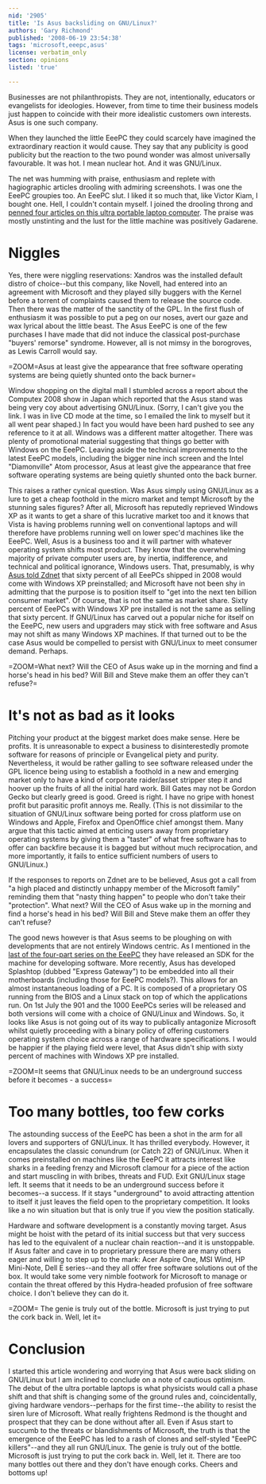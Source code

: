 ```yaml
---
nid: '2905'
title: 'Is Asus backsliding on GNU/Linux?'
authors: 'Gary Richmond'
published: '2008-06-19 23:54:38'
tags: 'microsoft,eeepc,asus'
license: verbatim_only
section: opinions
listed: 'true'

---
```

Businesses are not philanthropists. They are not, intentionally, educators or evangelists for ideologies. However, from time to time their business models just happen to coincide with their more idealistic customers own interests. Asus is one such company.

When they launched the little EeePC they could scarcely have imagined the extraordinary reaction it would cause. They say that any publicity is good publicity but the reaction to the two pound wonder was almost universally favourable. It was hot. I mean nuclear hot. And it was GNU/Linux.

<!--break-->

The net was humming with praise, enthusiasm and replete with hagiographic articles drooling with admiring screenshots. I was one the EeePC groupies too. An EeePC slut. I liked it so much that, like Victor Kiam, I bought one. Hell, I couldn't contain myself. I joined the drooling throng and [penned four articles on this ultra portable laptop computer](http://www.freesoftwaremagazine.com/columns/asus_eee_pc_ultra_portable_laptop_gnu_linux_pre-installed). The praise was mostly unstinting and the lust for the little machine was positively Gadarene.


# Niggles

Yes, there were niggling reservations: Xandros was the installed default distro of choice--but this company, like Novell, had entered into an agreement with Microsoft and they played silly buggers with the Kernel before a torrent of complaints caused them to release the source code. Then there was the matter of the sanctity of the GPL. In the first flush of enthusiasm it was possible to put a peg on our noses, avert our gaze and wax lyrical about the little beast. The Asus EeePC is one of the few purchases I have made that did not induce the classical post-purchase "buyers' remorse" syndrome. However, all is not mimsy in the borogroves, as Lewis Carroll would say.

=ZOOM=Asus at least give the appearance that free software operating systems are being quietly shunted onto the back burner=

Window shopping on the digital mall I stumbled across a report about the Computex 2008 show in Japan which reported that the Asus stand was being very coy about advertising GNU/Linux. (Sorry, I can't give you the link. I was in live CD mode at the time, so I emailed the link to myself but it all went pear shaped.) In fact you would have been hard pushed to see any reference to it at all. Windows was a different matter altogether. There was plenty of promotional material suggesting that things go better with Windows on the EeePC. Leaving aside the technical improvements to the latest EeePC models, including the bigger nine inch screen and the Intel "Diamonville" Atom processor, Asus at least give the appearance that free software operating systems are being quietly shunted onto the back burner.

This raises a rather cynical question. Was Asus simply using GNU/Linux as a lure to get a cheap foothold in the micro market and tempt Microsoft by the stunning sales figures? After all, Microsoft has reputedly reprieved Windows XP as it wants to get a share of this lucrative market too and it knows that Vista is having problems running well on conventional laptops and will therefore have problems running well on lower spec'd machines like the EeePC. Well, Asus is a business too and it will partner with whatever operating system shifts most product. They know that the overwhelming majority of private computer users are, by inertia, indifference, and technical and political ignorance, Windows users. That, presumably, is why [Asus told Zdnet](http://news.zdnet.co.uk/hardware/0,1000000091,39366010,00.htm) that sixty percent of all EeePCs shipped in 2008 would come with Windows XP preinstalled; and Microsoft have not been shy in admitting that the purpose is to position itself to "get into the next ten billion consumer market". Of course, that is not the same as market share. Sixty percent of EeePCs with Windows XP pre installed is not the same as selling that sixty percent. If GNU/Linux has carved out a popular niche for itself on the EeePC, new users and upgraders may stick with free software and Asus may not shift as many Windows XP machines. If that turned out to be the case Asus would be compelled to persist with GNU/Linux to meet consumer demand. Perhaps.

=ZOOM=What next? Will the CEO of Asus wake up in the morning and find a horse's head in his bed? Will Bill and Steve make them an offer they can't refuse?=


# It's not as bad as it looks

Pitching your product at the biggest market does make sense. Here be profits. It is unreasonable to expect a business to disinterestedly promote software for reasons of principle or Evangelical piety and purity. Nevertheless, it would be rather galling to see software released under the GPL licence being using to establish a foothold in a new and emerging market only to have a kind of corporate raider/asset stripper step it and hoover up the fruits of all the initial hard work. Bill Gates may not be Gordon Gecko but clearly greed is good. Greed is right. I have no gripe with honest profit but parasitic profit annoys me. Really. (This is not dissimilar to the situation of GNU/Linux software being ported for cross platform use on Windows and Apple, Firefox and OpenOffice chief amongst them. Many argue that this tactic aimed at enticing users away from proprietary operating systems by giving them a "taster" of what free software has to offer can backfire because it is bagged but without much reciprocation, and more importantly, it fails to entice sufficient numbers of users to GNU/Linux.) 

If the responses to reports on Zdnet are to be believed, Asus got a call from "a high placed and distinctly unhappy member of the Microsoft family" reminding them that "nasty thing happen" to people who don't take their "protection". What next? Will the CEO of Asus wake up in the morning and find a horse's head in his bed? Will Bill and Steve make them an offer they can't refuse?

The good news however is that Asus seems to be ploughing on with developments that are not entirely Windows centric. As I mentioned in the [last of the four-part series on the EeePC](http://www.freesoftwaremagazine.com/columns/asus_eeepc_part_four_miscellany_tips_and_tricks) they have released an SDK for the machine for developing software. More recently, Asus has developed Splashtop (dubbed "Express Gateway") to be embedded into all their motherboards (including those for EeePC models?). This allows for an almost instantaneous loading of a PC. It is composed of a proprietary OS running from the BIOS and a Linux stack on top of which the applications run. On 1st July the 901 and the 1000 EeePCs series will be released and both versions will come with a choice of GNU/Linux and Windows. So, it looks like Asus is not going out of its way to publically antagonize Microsoft whilst quietly proceeding with a binary policy of offering customers operating system choice across a range of hardware specifications. I would be happier if the playing field were level, that Asus didn't ship with sixty percent of machines with Windows XP pre installed.


=ZOOM=It seems that GNU/Linux needs to be an underground success before it becomes - a success=


# Too many bottles, too few corks

The astounding success of the EeePC has been a shot in the arm for all lovers and supporters of GNU/Linux. It has thrilled everybody. However, it encapsulates  the classic conundrum (or Catch 22) of GNU/Linux. When it comes preinstalled on machines like the EeePC it attracts interest like sharks in a feeding frenzy and Microsoft clamour for a piece of the action and start muscling in with bribes, threats and FUD. Exit GNU/Linux stage left. It seems that it needs to be an underground success before it becomes--a success. If it stays "underground" to avoid attracting attention to itself it just leaves the field open to the proprietary competition. It looks like a no win situation but that is only true if you view the position statically.

Hardware and software development is a constantly moving target. Asus might be hoist with the petard of its initial success but that very success has led to the equivalent of a nuclear chain reaction--and it is unstoppable. If Asus falter and cave in to proprietary pressure there are many others eager and willing to step up to the mark: Acer Aspire One, MSI Wind, HP Mini-Note, Dell E series--and they all offer free software solutions out of the box. It would take some very nimble footwork for Microsoft to manage or contain the threat offered by this Hydra-headed profusion of free software choice. I don't believe they can do it. 


=ZOOM= The genie is truly out of the bottle. Microsoft is just trying to put the cork back in. Well, let it=


# Conclusion

I started this article wondering and worrying that Asus were back sliding on GNU/Linux but I am inclined to conclude on a note of cautious optimism. The debut of the ultra portable laptops is what physicists would call a phase shift and that shift is changing some of the ground rules and, coincidentally, giving hardware vendors--perhaps for the first time--the ability to resist the siren lure of Microsoft. What really frightens Redmond is the thought and prospect that they can be done without after all. Even if Asus start to succumb to the threats or blandishments of Microsoft, the truth is that the emergence of the EeePC has led to a rash of clones  and self-styled "EeePC killers"--and they all run GNU/Linux. The genie is truly out of the bottle. Microsoft is just trying to put the cork back in. Well, let it. There are too many bottles out there and they don't have enough corks. Cheers and bottoms up!